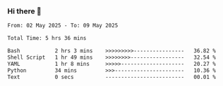 ### Hi there 👋

<!--
**ututono/ututono** is a ✨ _special_ ✨ repository because its `README.md` (this file) appears on your GitHub profile.

Here are some ideas to get you started:

- 🔭 I’m currently working on ...
- 🌱 I’m currently learning ...
- 👯 I’m looking to collaborate on ...
- 🤔 I’m looking for help with ...
- 💬 Ask me about ...
- 📫 How to reach me: ...
- 😄 Pronouns: ...
- ⚡ Fun fact: ...
-->



<!--START_SECTION:waka-->

```txt
From: 02 May 2025 - To: 09 May 2025

Total Time: 5 hrs 36 mins

Bash           2 hrs 3 mins    >>>>>>>>>----------------   36.82 %
Shell Script   1 hr 49 mins    >>>>>>>>-----------------   32.54 %
YAML           1 hr 8 mins     >>>>>--------------------   20.27 %
Python         34 mins         >>>----------------------   10.36 %
Text           0 secs          -------------------------   00.01 %
```

<!--END_SECTION:waka-->
